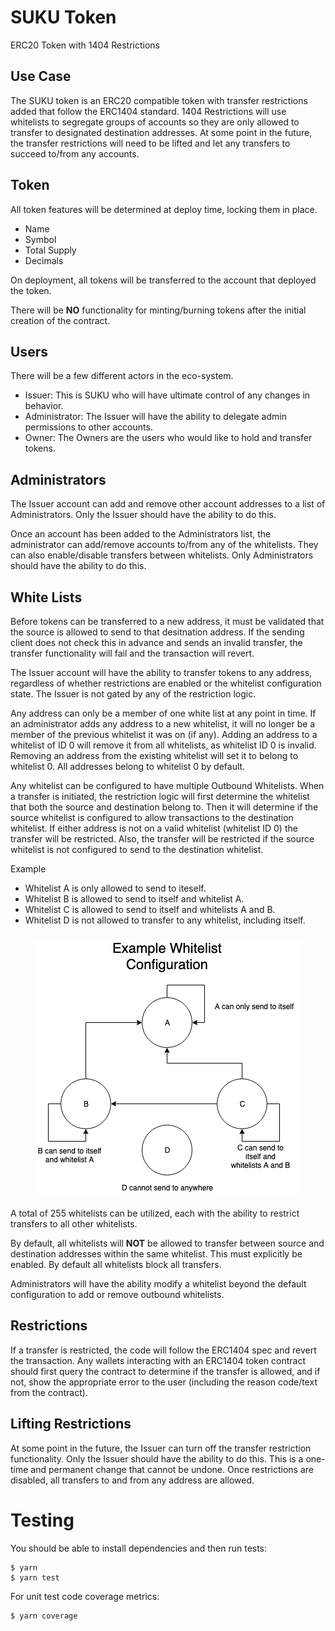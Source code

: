 # SUKU Token
ERC20 Token with 1404 Restrictions

## Use Case
The SUKU token is an ERC20 compatible token with transfer restrictions added that follow the ERC1404 standard.  1404 Restrictions will use whitelists to segregate groups of accounts so they are only allowed to transfer to designated destination addresses.  At some point in the future, the transfer restrictions will need to be lifted and let any transfers to succeed to/from any accounts.

## Token
All token features will be determined at deploy time, locking them in place.

 - Name
 - Symbol
 - Total Supply
 - Decimals

On deployment, all tokens will be transferred to the account that deployed the token.

There will be **NO** functionality for minting/burning tokens after the initial creation of the contract.

## Users
There will be a few different actors in the eco-system.

 - Issuer: This is SUKU who will have ultimate control of any changes in behavior.
 - Administrator: The Issuer will have the ability to delegate admin permissions to other accounts.
 - Owner: The Owners are the users who would like to hold and transfer tokens.

## Administrators

The Issuer account can add and remove other account addresses to a list of Administrators.  Only the Issuer should have the ability to do this.

Once an account has been added to the Administrators list, the administrator can add/remove accounts to/from any of the whitelists.  They can also enable/disable transfers between whitelists.  Only Administrators should have the ability to do this.

## White Lists
Before tokens can be transferred to a new address, it must be validated that the source is allowed to send to that desitnation address.  If the sending client does not check this in advance and sends an invalid transfer, the transfer functionality will fail and the transaction will revert.

The Issuer account will have the ability to transfer tokens to any address, regardless of whether restrictions are enabled or the whitelist configuration state.  The Issuer is not gated by any of the restriction logic.

Any address can only be a member of one white list at any point in time.  If an administrator adds any address to a new whitelist, it will no longer be a member of the previous whitelist it was on (if any).  Adding an address to a whitelist of ID 0 will remove it from all whitelists, as whitelist ID 0 is invalid.  Removing an address from the existing whitelist will set it to belong to whitelist 0.  All addresses belong to whitelist 0 by default.

Any whitelist can be configured to have multiple Outbound Whitelists.  When a transfer is initiated, the restriction logic will first determine the whitelist that both the source and destination belong to.  Then it will determine if the source whitelist is configured to allow transactions to the destination whitelist.  If either address is not on a valid whitelist (whitelist ID 0) the transfer will be restricted.  Also, the transfer will be restricted if the source whitelist is not configured to send to the destination whitelist.

Example
- Whitelist A is only allowed to send to iteself.
- Whitelist B is allowed to send to itself and whitelist A.
- Whitelist C is allowed to send to itself and whitelists A and B.
- Whitelist D is not allowed to transfer to any whitelist, including itself.

<p align="center" style="padding-top: 10px; padding-bottom: 5px;">
  <img src="example_whitelist.png">
</p>


A total of 255 whitelists can be utilized, each with the ability to restrict transfers to all other whitelists.

By default, all whitelists will **NOT** be allowed to transfer between source and destination addresses within the same whitelist.  This must explicitly be enabled.  By default all whitelists block all transfers.

Administrators will have the ability modify a whitelist beyond the default configuration to add or remove outbound whitelists.

## Restrictions

If a transfer is restricted, the code will follow the ERC1404 spec and revert the transaction.  Any wallets interacting with an ERC1404 token contract should first query the contract to determine if the transfer is allowed, and if not, show the appropriate error to the user (including the reason code/text from the contract).

## Lifting Restrictions

At some point in the future, the Issuer can turn off the transfer restriction functionality.  Only the Issuer should have the ability to do this.  This is a one-time and permanent change that cannot be undone.  Once restrictions are disabled, all transfers to and from any address are allowed.

# Testing
You should be able to install dependencies and then run tests:
```
$ yarn
$ yarn test
```

For unit test code coverage metrics:
```
$ yarn coverage
```